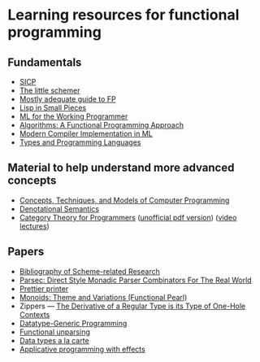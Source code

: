 # Learning resources for functional programming

## Fundamentals

* [SICP](https://mitpress.mit.edu/sites/default/files/sicp/full-text/book/book.html)
* [The little schemer](https://mitpress.mit.edu/books/little-schemer)
* [Mostly adequate guide to FP](https://mostly-adequate.gitbooks.io/mostly-adequate-guide/)
* [Lisp in Small Pieces](https://www.amazon.com/Lisp-Small-Pieces-Christian-Queinnec/dp/0521545668)
* [ML for the Working Programmer](http://www.cl.cam.ac.uk/~lp15/MLbook/)
* [Algorithms: A Functional Programming Approach](https://www.iro.umontreal.ca/~lapalme/Algorithms-functional.html)
* [Modern Compiler Implementation in ML](https://www.amazon.com/Modern-Compiler-Implementation-Andrew-Appel/dp/0521607647)
* [Types and Programming Languages](https://www.cis.upenn.edu/~bcpierce/tapl/)

## Material to help understand more advanced concepts

* [Concepts, Techniques, and Models of Computer Programming](https://mitpress.mit.edu/books/concepts-techniques-and-models-computer-programming)
* [Denotational Semantics](https://www.cs.colorado.edu/~bec/courses/csci5535/reading/densem.pdf)
* [Category Theory for Programmers](https://bartoszmilewski.com/2014/10/28/category-theory-for-programmers-the-preface/) ([unofficial pdf version](https://github.com/hmemcpy/milewski-ctfp-pdf)) ([video lectures](https://www.youtube.com/playlist?list=PLbgaMIhjbmEnaH_LTkxLI7FMa2HsnawM_)) 

## Papers

* [Bibliography of Scheme-related Research](http://library.readscheme.org)
* [Parsec: Direct Style Monadic Parser Combinators For The Real World](https://www.microsoft.com/en-us/research/wp-content/uploads/2016/02/parsec-paper-letter.pdf)
* [Prettier printer](https://homepages.inf.ed.ac.uk/wadler/papers/prettier/prettier.pdf)
* [Monoids: Theme and Variations (Functional Pearl)](http://ozark.hendrix.edu/~yorgey/pub/monoid-pearl.pdf)
* Zippers — [The Derivative of a Regular Type is its Type of One-Hole Contexts](http://strictlypositive.org/diff.pdf)
* [Datatype-Generic Programming](http://www.cs.ox.ac.uk/jeremy.gibbons/publications/dgp.pdf)
* [Functional unparsing](http://www.brics.dk/RS/98/12/BRICS-RS-98-12.pdf)
* [Data types a la carte](http://www.cs.ru.nl/~W.Swierstra/Publications/DataTypesALaCarte.pdf)
* [Applicative programming with effects](http://www.staff.city.ac.uk/~ross/papers/Applicative.pdf)


